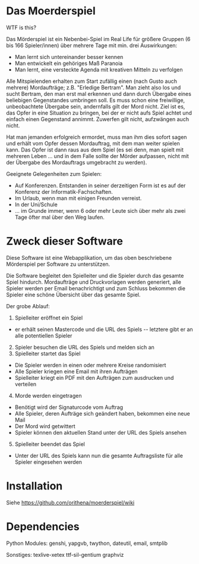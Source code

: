 Das Moerderspiel
================

WTF is this?

Das Mörderspiel ist ein Nebenbei-Spiel im Real Life für größere Gruppen (6 bis 166 Spieler/innen) 
über mehrere Tage mit min. drei Auswirkungen:

* Man lernt sich untereinander besser kennen
* Man entwickelt ein gehöriges Maß Paranoia
* Man lernt, eine versteckte Agenda mit kreativen Mitteln zu verfolgen

Alle Mitspielenden erhalten zum Start zufällig einen (nach Gusto auch mehrere) Mordaufträge; 
z.B. "Erledige Bertram". Man zieht also los und sucht Bertram, den man erst mal erkennen und 
dann durch Übergabe eines beliebigen Gegenstandes umbringen soll. Es muss schon eine 
freiwillige, unbeobachtete Übergabe sein, andernfalls gilt der Mord nicht. Ziel ist es, 
das Opfer in eine Situation zu bringen, bei der er nicht aufs Spiel achtet und einfach einen 
Gegenstand annimmt. Zuwerfen gilt nicht, aufzwängen auch nicht.

Hat man jemanden erfolgreich ermordet, muss man ihm dies sofort sagen und erhält vom Opfer 
dessen Mordauftrag, mit dem man weiter spielen kann. Das Opfer ist dann raus aus dem Spiel 
(es sei denn, man spielt mit mehreren Leben ... und in dem Falle sollte der Mörder aufpassen, 
nicht mit der Übergabe des Mordauftrags umgebracht zu werden).

Geeignete Gelegenheiten zum Spielen:

* Auf Konferenzen. Entstanden in seiner derzeitigen Form ist es auf der Konferenz der Informatik-Fachschaften.
* Im Urlaub, wenn man mit einigen Freunden verreist.
* In der Uni/Schule
* ... im Grunde immer, wenn 6 oder mehr Leute sich über mehr als zwei Tage öfter mal über den Weg laufen.


Zweck dieser Software
=====================
Diese Software ist eine Webapplikation, um das oben beschriebene Mörderspiel per Software zu unterstützen.

Die Software begleitet den Spielleiter und die Spieler durch das gesamte Spiel hindurch. Mordaufträge und
Druckvorlagen werden generiert, alle Spieler werden per Email benachrichtigt und zum Schluss bekommen die 
Spieler eine schöne Übersicht über das gesamte Spiel.

Der grobe Ablauf:

1. Spielleiter eröffnet ein Spiel
  - er erhält seinen Mastercode und die URL des Spiels -- letztere gibt er an alle potentiellen Spieler
2. Spieler besuchen die URL des Spiels und melden sich an
3. Spielleiter startet das Spiel
  - Die Spieler werden in einen oder mehrere Kreise randomisiert
  - Alle Spieler kriegen eine Email mit ihren Aufträgen
  - Spielleiter kriegt ein PDF mit den Aufträgen zum ausdrucken und verteilen
4. Morde werden eingetragen
  - Benötigt wird der Signaturcode vom Auftrag
  - Alle Spieler, deren Aufträge sich geändert haben, bekommen eine neue Mail
  - Der Mord wird getwittert
  - Spieler können den aktuellen Stand unter der URL des Spiels ansehen
5. Spielleiter beendet das Spiel
  - Unter der URL des Spiels kann nun die gesamte Auftragsliste für alle Spieler eingesehen werden


Installation
============
Siehe https://github.com/orithena/moerderspiel/wiki


Dependencies
============
Python Modules: genshi, yapgvb, twython, dateutil, email, smtplib

Sonstiges: texlive-xetex ttf-sil-gentium graphviz
